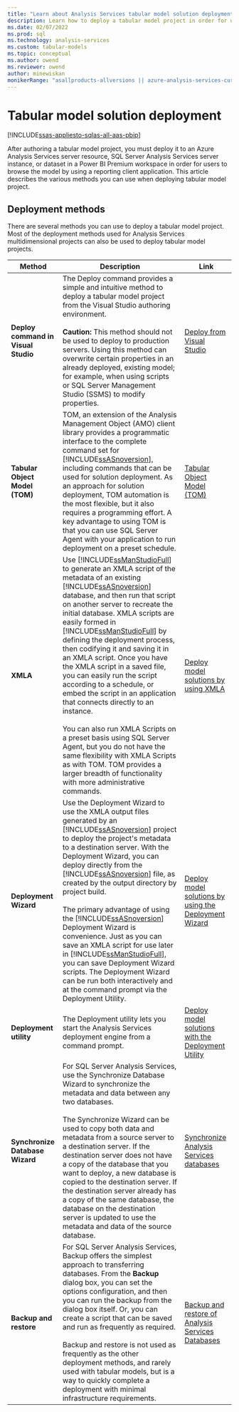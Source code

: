 ```yaml
---
title: "Learn about Analysis Services tabular model solution deployment | Microsoft Docs"
description: Learn how to deploy a tabular model project in order for users to browse the model by using a reporting client application.
ms.date: 02/07/2022
ms.prod: sql
ms.technology: analysis-services
ms.custom: tabular-models
ms.topic: conceptual
ms.author: owend
ms.reviewer: owend
author: minewiskan
monikerRange: "asallproducts-allversions || azure-analysis-services-current || power-bi-premium-current || >= sql-analysis-services-2016"
---
```

# Tabular model solution deployment

[!INCLUDE[ssas-appliesto-sqlas-all-aas-pbip](../includes/ssas-appliesto-sqlas-all-aas-pbip.md)]

After authoring a tabular model project, you must deploy it to an Azure Analysis Services server resource, SQL Server Analysis Services server instance, or dataset in a Power BI Premium workspace in order for users to browse the model by using a reporting client application. This article describes the various methods you can use when deploying tabular model project.  

## Deployment methods  

 There are several methods you can use to deploy a tabular model project. Most of the deployment methods used for Analysis Services multidimensional projects can also be used to deploy tabular model projects.  
  
|Method|Description|Link|  
|------------|-----------------|----------|  
|**Deploy command in Visual Studio**|The Deploy command provides a simple and intuitive method to deploy a tabular model project from the Visual Studio authoring environment.<br /><br /> **Caution:** This method should not be used to deploy to production servers. Using this method can overwrite certain properties in an already deployed, existing model; for example, when using scripts or SQL Server Management Studio (SSMS) to modify properties.|[Deploy from Visual Studio](../../analysis-services/deployment/deploy-from-visual-studio-tabular.md)|  
|**Tabular Object Model (TOM)**|TOM, an extension of the Analysis Management Object (AMO) client library provides a programmatic interface to the complete command set for [!INCLUDE[ssASnoversion](../includes/ssasnoversion-md.md)], including commands that can be used for solution deployment. As an approach for solution deployment, TOM automation is the most flexible, but it also requires a programming effort.  A key advantage to using TOM is that you can use SQL Server Agent with your application to run deployment on a preset schedule.|[Tabular Object Model (TOM)](../tom/introduction-to-the-tabular-object-model-tom-in-analysis-services-amo.md)|  
|**XMLA**|Use [!INCLUDE[ssManStudioFull](../includes/ssmanstudiofull-md.md)] to generate an XMLA script of the metadata of an existing [!INCLUDE[ssASnoversion](../includes/ssasnoversion-md.md)] database, and then run that script on another server to recreate the initial database. XMLA scripts are easily formed in [!INCLUDE[ssManStudioFull](../includes/ssmanstudiofull-md.md)] by defining the deployment process, then codifying it and saving it in an XMLA script. Once you have the XMLA script in a saved file, you can easily run the script according to a schedule, or embed the script in an application that connects directly to an instance.<br /><br /> You can also run XMLA Scripts on a preset basis using SQL Server Agent, but you do not have the same flexibility with XMLA Scripts as with TOM. TOM provides a larger breadth of functionality with more administrative commands.|[Deploy model solutions by using XMLA](../../analysis-services/deployment/deploy-model-solutions-using-xmla.md)|  
|**Deployment Wizard**|Use the Deployment Wizard to use the XMLA output files generated by an [!INCLUDE[ssASnoversion](../includes/ssasnoversion-md.md)] project to deploy the project's metadata to a destination server. With the Deployment Wizard, you can deploy directly from the [!INCLUDE[ssASnoversion](../includes/ssasnoversion-md.md)] file, as created by the output directory by project build.<br /><br /> The primary advantage of using the [!INCLUDE[ssASnoversion](../includes/ssasnoversion-md.md)] Deployment Wizard is convenience. Just as you can save an XMLA script for use later in [!INCLUDE[ssManStudioFull](../includes/ssmanstudiofull-md.md)], you can save Deployment Wizard scripts. The Deployment Wizard can be run both interactively and at the command prompt via the Deployment Utility.|[Deploy model solutions by using the Deployment Wizard](../../analysis-services/deployment/deploy-model-solutions-using-the-deployment-wizard.md)|  
|**Deployment utility**|The Deployment utility lets you start the Analysis Services deployment engine from a command prompt.|[Deploy model solutions with the Deployment Utility](../../analysis-services/deployment/deploy-model-solutions-with-the-deployment-utility.md)|  
|**Synchronize Database Wizard**|For SQL Server Analysis Services, use the Synchronize Database Wizard to synchronize the metadata and data between any two databases. <br /><br /> The Synchronize Wizard can be used to copy both data and metadata from a source server to a destination server. If the destination server does not have a copy of the database that you want to deploy, a new database is copied to the destination server. If the destination server already has a copy of the same database, the database on the destination server is updated to use the metadata and data of the source database.|[Synchronize Analysis Services databases](../../analysis-services/multidimensional-models/synchronize-analysis-services-databases.md)|  
|**Backup and restore**|For SQL Server Analysis Services, Backup offers the simplest approach to transferring databases. From the **Backup** dialog box, you can set the options configuration, and then you can run the backup from the dialog box itself. Or, you can create a script that can be saved and run as frequently as required.<br /><br /> Backup and restore is not used as frequently as the other deployment methods, and rarely used with tabular models, but is a way to quickly complete a deployment with minimal infrastructure requirements.|[Backup and restore of Analysis Services Databases](../../analysis-services/multidimensional-models/backup-and-restore-of-analysis-services-databases.md)|

